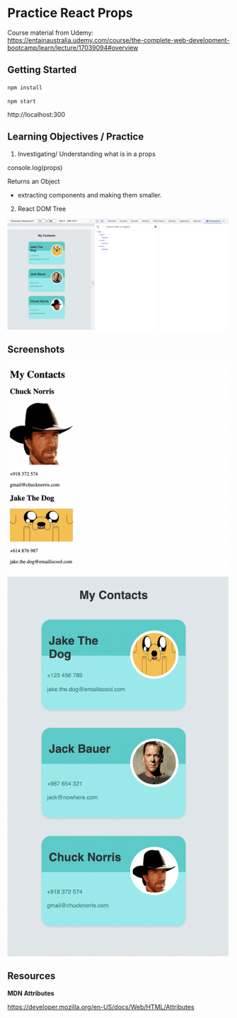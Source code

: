 # Practice React Props

Course material from Udemy: https://entainaustralia.udemy.com/course/the-complete-web-development-bootcamp/learn/lecture/17039094#overview

## Getting Started

``npm install``

``npm start``

http://localhost:300 


## Learning Objectives / Practice

1. Investigating/ Understanding what is in a props

console.log(props)

Returns an Object

* extracting components and making them smaller.

2. React DOM Tree

<img src="./images/reactDevTools.png" width=500 />



## Screenshots

<img src="images/progress1.png" width=500 />

<img src="images/progress2.png" width=500 />

## Resources

**MDN Attributes**

https://developer.mozilla.org/en-US/docs/Web/HTML/Attributes

